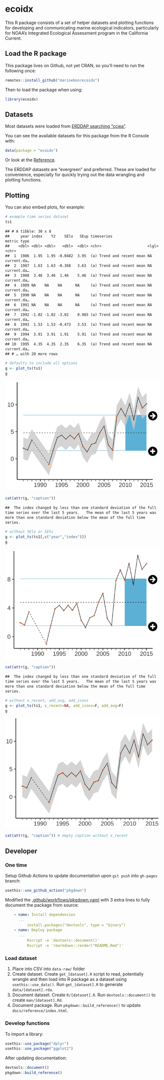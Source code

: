 ecoidx
================

This R package consists of a set of helper datasets and plotting
functions for developing and communicating marine ecological indicators,
particularly for NOAA’s Integrated Ecological Assessment program in the
California Current.

## Load the R package

This package lives on Github, not yet CRAN, so you’ll need to run the
following once:

``` r
remotes::install_github("marinebon/ecoidx")
```

Then to load the package when using:

``` r
library(ecoidx)
```

## Datasets

Most datasets were loaded from [ERDDAP searching
“cciea”](https://oceanview.pfeg.noaa.gov/erddap/search/index.html?page=1&itemsPerPage=1000&searchFor=cciea).

You can see the available datasets for this package from the R Console
with:

``` r
data(package = "ecoidx")
```

Or look at the
[Reference](./reference/index.html#section-datasets-erddap).

The ERDDAP datasets are “evergreen” and preferred. These are loaded for
convenience, especially for quickly trying out the data wrangling and
plotting functions.

## Plotting

You can also embed plots, for example:

``` r
# example time series dataset
ts1
```

    ## # A tibble: 30 x 8
    ##     year index    Y2    SElo   SEup timeseries                metric type       
    ##    <dbl> <dbl> <dbl>   <dbl>  <dbl> <chr>                     <lgl>  <chr>      
    ##  1  1986  1.95  1.95 -0.0482  3.95  (a) Trend and recent mean NA     current.da…
    ##  2  1987  1.63  1.63 -0.368   3.63  (a) Trend and recent mean NA     current.da…
    ##  3  1988  3.46  3.46  1.46    5.46  (a) Trend and recent mean NA     current.da…
    ##  4  1989 NA    NA    NA      NA     (a) Trend and recent mean NA     current.da…
    ##  5  1990 NA    NA    NA      NA     (a) Trend and recent mean NA     current.da…
    ##  6  1991 NA    NA    NA      NA     (a) Trend and recent mean NA     current.da…
    ##  7  1992 -1.02 -1.02 -3.02    0.983 (a) Trend and recent mean NA     current.da…
    ##  8  1993  1.53  1.53 -0.473   3.53  (a) Trend and recent mean NA     current.da…
    ##  9  1994  3.91  3.91  1.91    5.91  (a) Trend and recent mean NA     current.da…
    ## 10  1995  4.35  4.35  2.35    6.35  (a) Trend and recent mean NA     current.da…
    ## # … with 20 more rows

``` r
# defaults to include all options
g <- plot_ts(ts1)
g
```

![](man/figures/unnamed-chunk-4-1.png)<!-- -->

``` r
cat(attr(g, "caption"))
```

    ##  The index changed by less than one standard deviation of the full time series over the last 5 years.   The mean of the last 5 years was more than one standard deviation below the mean of the full time series.

``` r
# without SElo or SEhi
g <- plot_ts(ts1[,c("year","index")])
g
```

![](man/figures/unnamed-chunk-4-2.png)<!-- -->

``` r
cat(attr(g, "caption"))
```

    ##  The index changed by less than one standard deviation of the full time series over the last 5 years.   The mean of the last 5 years was more than one standard deviation below the mean of the full time series.

``` r
# without x_recent, add_avg, add_icons
g <- plot_ts(ts1, x_recent=NA, add_icons=F, add_avg=F)
g
```

![](man/figures/unnamed-chunk-4-3.png)<!-- -->

``` r
cat(attr(g, "caption")) # empty caption without x_recent
```

## Developer

### One time

Setup Github Actions to update documentation upon `git push` into
`gh-pages` branch:

``` r
usethis::use_github_action("pkgdown")
```

Modified the
[.github/workflows/pkgdown.yaml](https://github.com/marinebon/ecoidx/blame/5b1b44104029fbc167146b9037b0030db390f774/.github/workflows/pkgdown.yaml#L38-L50)
with 3 extra lines to fully document the package from source:

``` yaml
    - name: Install dependencies
      ...
          install.packages("devtools", type = "binary")
    - name: Deploy package
      ...
          Rscript -e 'devtools::document()'
          Rscript -e 'rmarkdown::render("README.Rmd")'
```

### Load dataset

1.  Place into CSV into `data-raw/` folder
2.  Create dataset. Create `get_[dataset].R` script to read, potentially
    wrangle and then load into R package as a dataset using
    `usethis::use_data()`. Run `get_[dataset].R` to generate
    `data/[dataset].rda`.
3.  Document dataset. Create `R/[dataset].R`. Run `devtools::document()`
    to create `man/[dataset].Rd`.
4.  Document package. Run `pkgdown::build_reference()` to update
    `docs/reference/index.html`.

### Develop functions

To import a library:

``` r
usethis::use_package("dplyr")
usethis::use_package("ggplot2")
```

After updating documentation:

``` r
devtools::document()
pkgdown::build_reference()
```
